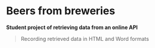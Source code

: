 # Beers from breweries

**Student project of retrieving data from an online API**

  > Recording retrieved data in HTML and Word formats
